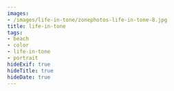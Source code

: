 ```yaml
---
images:
- /images/life-in-tone/zonephotos-life-in-tone-8.jpg
title: life-in-tone
tags:
- beach
- color
- life-in-tone
- portrait
hideExif: true
hideTitle: true
hideDate: true
---
```

